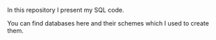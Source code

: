 In this repository I present my SQL code.

You can find databases here and their schemes which I used to create them.


